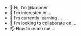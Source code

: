 - 👋 Hi, I’m @krooner
- 👀 I’m interested in ...
- 🌱 I’m currently learning ...
- 💞️ I’m looking to collaborate on ...
- 📫 How to reach me ...

<!---
krooner/krooner is a ✨ special ✨ repository because its `README.md` (this file) appears on your GitHub profile.
You can click the Preview link to take a look at your changes.
--->
